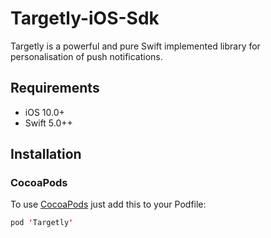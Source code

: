 # Targetly-iOS-Sdk
Targetly is a powerful and pure Swift implemented library for personalisation of push notifications.

## Requirements
* iOS 10.0+
* Swift 5.0++

## Installation
### CocoaPods
To use [CocoaPods](https://cocoapods.org) just add this to your Podfile:

``` Swift
pod 'Targetly'
```
